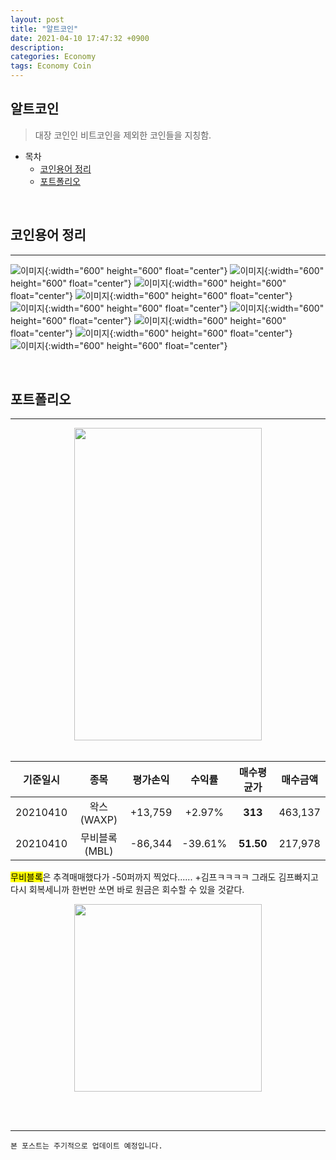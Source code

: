 ```yaml
---
layout: post
title: "알트코인"
date: 2021-04-10 17:47:32 +0900
description:
categories: Economy
tags: Economy Coin
---
```


## 알트코인

> 대장 코인인 비트코인을 제외한 코인들을 지칭함.

- 목차
  - [코인용어 정리](#코인용어-정리)
  - [포트폴리오](#포트폴리오)

<br>

## 코인용어 정리

---

![이미지](/post_assets/2021-04-10/coinsyntax1.jpg){:width="600" height="600" float="center"}
![이미지](/post_assets/2021-04-10/coinsyntax2.jpg){:width="600" height="600" float="center"}
![이미지](/post_assets/2021-04-10/coinsyntax3.jpg){:width="600" height="600" float="center"}
![이미지](/post_assets/2021-04-10/coinsyntax4.jpg){:width="600" height="600" float="center"}
![이미지](/post_assets/2021-04-10/coinsyntax5.jpg){:width="600" height="600" float="center"}
![이미지](/post_assets/2021-04-10/coinsyntax6.jpg){:width="600" height="600" float="center"}
![이미지](/post_assets/2021-04-10/coinsyntax7.jpg){:width="600" height="600" float="center"}
![이미지](/post_assets/2021-04-10/coinsyntax8.jpg){:width="600" height="600" float="center"}
![이미지](/post_assets/2021-04-10/coinsyntax9.jpg){:width="600" height="600" float="center"}

<br>

## 포트폴리오

---

<center>
<img src="/post_assets/2021-04-10/portfolio.jpg" width="300" height="500">
</center>

<br>

| 기준일시 |     종목      | 평가손익 | 수익률  | 매수평균가 | 매수금액 |
| :------: | :-----------: | :------: | :-----: | :--------: | :------: |
| 20210410 |  왁스(WAXP)   | +13,759  | +2.97%  |  **313**   | 463,137  |
| 20210410 | 무비블록(MBL) | -86,344  | -39.61% | **51.50**  | 217,978  |

<mark>무비블록</mark>은 추격매매했다가 -50퍼까지 찍었다...... +김프ㅋㅋㅋㅋ
그래도 김프빠지고 다시 회복세니까 한번만 쏘면 바로 원금은 회수할 수 있을 것같다.

<center>
<img src="/post_assets/2021-04-10/warrenbuffett.jpg" width="300" height="300">
</center>

<br><br>

---

`본 포스트는 주기적으로 업데이트 예정입니다.`
